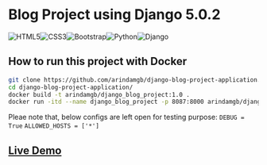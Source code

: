 # Blog Project using Django 5.0.2

![HTML5](https://img.shields.io/badge/html5-%23E34F26.svg?style=for-the-badge&logo=html5&logoColor=white)![CSS3](https://img.shields.io/badge/css3-%231572B6.svg?style=for-the-badge&logo=css3&logoColor=white)![Bootstrap](https://img.shields.io/badge/bootstrap-%238511FA.svg?style=for-the-badge&logo=bootstrap&logoColor=white)![Python](https://img.shields.io/badge/python-3670A0?style=for-the-badge&logo=python&logoColor=ffdd54)![Django](https://img.shields.io/badge/django-%23092E20.svg?style=for-the-badge&logo=django&logoColor=white)

## How to run this project with Docker
```sh
git clone https://github.com/arindamgb/django-blog-project-application.git
cd django-blog-project-application/
docker build -t arindamgb/django_blog_project:1.0 .
docker run -itd --name django_blog_project -p 8087:8000 arindamgb/django_blog_project:1.0
```

Pleae note that, below configs are left open for testing purpose:
`DEBUG = True`
`ALLOWED_HOSTS = ['*']`

## [Live Demo](https://blogproject.arindamgb.com/)
